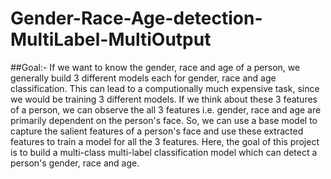 # Gender-Race-Age-detection-MultiLabel-MultiOutput

##Goal:- If we want to know the gender, race and age of a person, we generally build 3 different models each for gender, race and age classification. This can lead to a computionally much expensive task, since we would be training 3 different models. If we think about these 3 features of a person, we can observe the all 3 features i.e. gender, race and age are primarily dependent on the person's face. So, we can use a base model to capture the salient features of a person's face and use these extracted features to train a model for all the 3 features. Here, the goal of this project is to build a multi-class multi-label classification model which can detect a person's gender, race and age.
